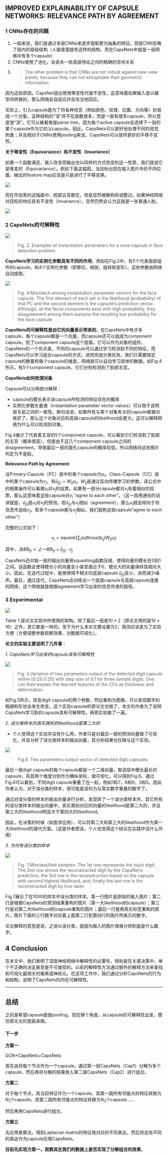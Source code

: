 ## IMPROVED EXPLAINABILITY OF CAPSULE NETWORKS: RELEVANCE PATH BY AGREEMENT

### 1 CNNs存在的问题

1. 一般来说，我们是通过多层CNNs来逐步提取更为抽象的特征。但是CNN忽略了层内的层级结构（人脑里面就有这样的结构，而在CapsNets中就是一层网络中有多个capsule）
2. CNNs使用了池化，会丢失一些高层特征之间的精确的空间关系
3. >The other problem is that CNNs are not robust against new view points, because they can not extrapolate their geometric information.

因为这些原因，CapsNet提出使用等变性代替不变性，这意味着如果输入是以被空间转换的，那么网络会自适应并且恰当地回应。

实际上，引入capsule是为了将各种信息（例如颜色、纹理、位置、方向等）封装成一个对象。这种结构的“深”并不在层数很多，而是一层有很多capsule，所以宽度很“深”。它可以被看做是parse tree，因为每个active capsule会选择下一层的某个capsule作为它的父capsule。因此，CapsNets可以更好地处理不同的视觉刺激；并且相对于CNNs使用pooling来说，CapsNets可以提供更好的平移不变性。

**关于等变性（Equivariance）和不变性（Invariance）**

如果一个函数满足，输入改变而输出也以同样的方式改变的这一性质，我们就说它是等变的（Equivariance）。例如下面这幅图，当目标出现在输入图片中的不同位置，输出的feature map应该是只是进行了平移变换。

![](assets/ImprovedExplainability总结-d99be.png)

而在毕加索的这幅画中，脸部五官都在，但是显然被解构和调整过。如果神经网络对目标的响应具有不变性（Invariance），显然仍然会认为这就是一张普通人脸。

![](assets/ImprovedExplainability总结-a6dfe.png)

### 2 CapsNets的可解释性

![](assets/Improved-Explainability-Of-CapNets-396c1.png)

>Fig. 2. Examples of instantiation parameters for a nose capsule in face detection problem.

**CapsNets学习的实例化参数具有不同的作用**。例如在Fig.2中，有5个代表面部组件的capsule，和4个实例化参数（即移位，缩放，旋转和变形）。这些参数由网络自动提取。

![](assets/Improved-Explainability-Of-CapNets-13339.png)

>Fig. 4.Mismatch among instantiation parameter vectors for the face capsule. The first element of each set is the likelihood (probability) of that PC and the second element is the capsule’s prediction vector. Although, all the facial components exist with high probability, they disagreement among them explains the resulting low probability for the face capsule.

**CapsNets的可解释性是由它的向量表示带来的**。在CapsNets中有许多capsule，每个capsule都是一个向量，而capsule还可以组成为component capsule。到了component capsule这个层面，它可以作为对象的组件。CapsNets的一个优点是，不同的capsule可以通过学习检测到不同的特征，而CapsNets可以学习组合capsule的方式，进而完成分类任务。我们只需要规定capsule的数量和每个capsule的维度，网络就可以自动学习具体的数据。如Fig.4所示，有5个component capsule，它们分别检测到了脸部五官。

**CapsNets如何检测对象**

Capsule可以分两部分解释：

- capsule的模长表示该capsule所检测的特征存在的概率
- 实例化参数矢量值（instantiation parameter vector values）可以用于说明层与层之间的一致性。换句话说，如果所有与某个对象有关的capsule都被训练好了，那么这个对象对应的高层capsule的likelihood会更大。这可以解释网络为什么可以检测到对象。

Fig.4展示了代表着五官的5个component capsule，可以看到它们检测到了脸部的五官（概率很高），但是由于这几个component capsule之间的disagreement，导致最后一层的面孔capsule的概率较低，所以网络将这张图片判定为不是脸。

**Relevance Path by Agreement**

设Primary-Capsule（PC）层中的某个capsule为$u_i$，Class-Capsule（CC）层中的某个capsule为$v_j$，有$\hat{u}_{j|i}=W_{ij}u_i$，$W_{ij}$是通过反向传播学习的参数。该公式中的相乘操作可以看做$u_i$对$v_j$的投票。如果有一部分capsule都对$v_j$有着相似的投票，那么这意味着这些capsule对$v_j$ “agree to each other”。（这一段用通俗的话讲就是，$\hat{u}_{j|i}$是$u_i$对$v_j$的预测。若$\hat{u}_{j|i}$与$v_j$相似（agreement），那么$u_i$就会倾向于将信息传送给$v_j$。若多个capsule都与$v_j$相似，我们就称这些capsule“agree to each other”）

完整的公式如下：

$$v_j = squash(\sum_i softmax(b_{ij})W_{ij}u_i)$$

其中，$当前b_{ij} = 上一轮b_{ij} + \hat{u}_{j|i} \cdot v_j$

CapsNets还对每一层的输出向量用squashing函数压缩，使得向量的模长在0到1之间。该函数会使得模长小的向量变小甚至接近于0，模长大的向量保持其相对大小。因此，在迭代过程中，能够使得不相关的底层capsule $\hat{u}_{j|i}$变小，进而减少噪声。最后，通过迭代，CapsNets会训练出一个底层capsule与高层capsule连接的网络，这个网络就是根据agreement学习出来的信息传递的路径。


### 3 Experimental

![](assets/Improved-Explainability-Of-CapNets-b3201.png)

Table 1.是论文实验中所使用的架构。除了最后一层是$10 × 2$（原论文用的是$10 × 16$）之外，其它都是一样的。至于为什么本论文要设置为2，猜测应该是为了实验方便（方便调整参数观察效果、对数据可视化）。

**论文的实验主要说明了几件事**：

*1. CapsNets学习出来的capsule具有可解释性*

![](assets/Improved-Explainability-Of-CapNets-65ee9.png)

>Fig. 5.Variation of two parameters output of the detected digit capsule within [0:25;0:25] with step size of 0.1 for three sample digits. One can then explain the learned features of the CCs as thickness and deformation.

如Fig.5所示，改变digit capsule的两个参数，然后重构为图像，可以发现数字的粗细和形状会发生改变。这个实验capsule的原论文也做了，本文的作者为了说明CapsNets学习到的capsule具有可解释性，再把实验做了一遍。

*2. 误分类样本的真实类别的likelihood是第二大的*

- 个人觉得这个实验并没有什么用，作者只是对最后一层的预测向量做了可视化，并且分析了误分类样本的输出向量，其分析结果也仅限与这个实验。

![](assets/Improved-Explainability-Of-CapNets-1fea0.png)

>Fig.6. Two parameters output vector of detected digit capsules.

最后一层digit capsule的每个capsule都是一个二维向量。取该层中模长最长的capsule，将其两个维度分别作为横纵坐标，做可视化，可以得到Fig.6。通过Fig.6可以看到，不同digit capsule重叠了在一起，例如1和7，6和9，3和5。因此作者认为，对于误分类的样本，很可能是误判为与真实数字重叠的数字了。

通过对误分类的样本的输出向量进行分析，发现除了一个误分类样本外，其它所有的误分类样本的输出向量中，真实类别对应的向量的likelihood是第二大的，并且第三大的likelihood明显大于第四大的likelihood。

因此，在决策的时候（如医学应用），可以将第二大和第三大的likelihood作为第一大likelihood的替代方案。（这是作者原话，个人也觉得这个结论在实践中没什么作用）

*3. 为何有误分类的样本*

![](assets/Improved-Explainability-Of-CapNets-b4f41.png)

>Fig. 7.Misclassified samples: The 1st row represents the input digit; The 2nd row shows the reconstructed digit by the CapsNet’s prediction; the 3rd row is the reconstruction based on the capsule with second highest likelihood, and; finally the last row is the reconstructed digit by true label.

Fig.7展示了在1000的样本中误分类的样本。第一行图片是原始的输入图片；第二行是根据CapsNets的预测结果重构的图片（第一大likelihood的capsule）；第三行是对第二大likelihood的capsule重构的图片；最后一行是用真实标签重构的图片。图片下面的三行数字对应着上面第二行到第四行的图片所表示的数字。

论文解释的意思是说，之说以误分类，是因为输入的图片很难分辨到底是什么数字。

## 4 Conclusion

在本文中，我们表明了深度神经网络中解释性的必要性，特别是在关键决策中，单个不正确的决定甚至是不可接受的。以前的解释性方法通过额外的解释方法来查找和可视化最相关的像素或神经元。在这项工作中，我们通过分析CapsNets的行为和结构，说明了CapsNets的内在可解释性。

---

## 总结

之前是希望capsule能做pooling，现在换个角度，从capsule的可解释性出发，模仿原论文的思路来做。

#### 下一步

**方案一**

GCN+CapsNets+CapsNets

首先由将每个节点作为一个capsule，通过第一层CapsNets（Cap1）分解为多个capsule，然后再将分解的结果放入第二层CapsNets（Cap2）进行组合。

**方案二**

对于每个节点，其当前特征作为一个capsule，其第一跳所有邻接点的特征转换为$N_1$个capsule，其第二跳所有邻接点的特征转换为$N_2$个capsule……

然后再用CapsNets进行组合。

**方案三**

先应用某算法，得到Laplacian matrix的特征值对应的不同表达，然后将这些不同的表达作为capsule应用CapsNets。


**目前先实现方案一，观察其在我们的数据上是否实现了分解组合的效果**。
